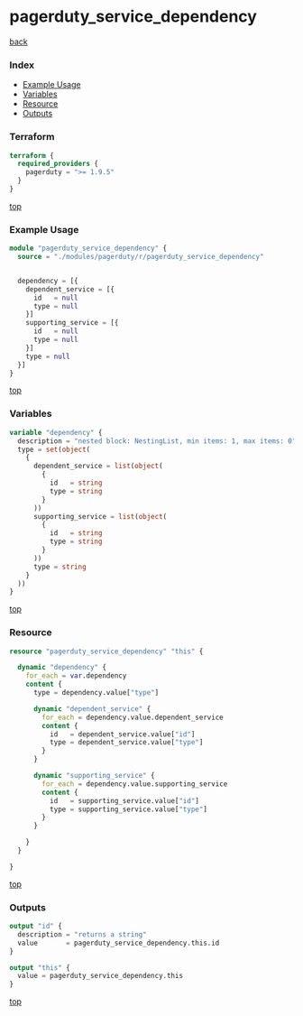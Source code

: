 # pagerduty_service_dependency

[back](../pagerduty.md)

### Index

- [Example Usage](#example-usage)
- [Variables](#variables)
- [Resource](#resource)
- [Outputs](#outputs)

### Terraform

```terraform
terraform {
  required_providers {
    pagerduty = ">= 1.9.5"
  }
}
```

[top](#index)

### Example Usage

```terraform
module "pagerduty_service_dependency" {
  source = "./modules/pagerduty/r/pagerduty_service_dependency"


  dependency = [{
    dependent_service = [{
      id   = null
      type = null
    }]
    supporting_service = [{
      id   = null
      type = null
    }]
    type = null
  }]
}
```

[top](#index)

### Variables

```terraform
variable "dependency" {
  description = "nested block: NestingList, min items: 1, max items: 0"
  type = set(object(
    {
      dependent_service = list(object(
        {
          id   = string
          type = string
        }
      ))
      supporting_service = list(object(
        {
          id   = string
          type = string
        }
      ))
      type = string
    }
  ))
}
```

[top](#index)

### Resource

```terraform
resource "pagerduty_service_dependency" "this" {

  dynamic "dependency" {
    for_each = var.dependency
    content {
      type = dependency.value["type"]

      dynamic "dependent_service" {
        for_each = dependency.value.dependent_service
        content {
          id   = dependent_service.value["id"]
          type = dependent_service.value["type"]
        }
      }

      dynamic "supporting_service" {
        for_each = dependency.value.supporting_service
        content {
          id   = supporting_service.value["id"]
          type = supporting_service.value["type"]
        }
      }

    }
  }

}
```

[top](#index)

### Outputs

```terraform
output "id" {
  description = "returns a string"
  value       = pagerduty_service_dependency.this.id
}

output "this" {
  value = pagerduty_service_dependency.this
}
```

[top](#index)